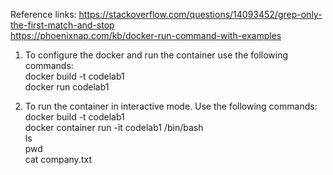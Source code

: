 Reference links: 
https://stackoverflow.com/questions/14093452/grep-only-the-first-match-and-stop <br />
https://phoenixnap.com/kb/docker-run-command-with-examples

1. To configure the docker and run the container use the following commands:<br />
docker build -t codelab1 <br />
docker run codelab1

2. To run the container in interactive mode. Use the following commands:<br />
docker build -t codelab1 <br />
docker container run -it codelab1 /bin/bash <br />
ls <br />
pwd <br />
cat company.txt <br />
